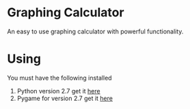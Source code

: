 # Graphing Calculator

An easy to use graphing calculator with powerful functionality.

# Using

You must have the following installed

<ol>
	<li>Python version 2.7 get it <a href="https://www.python.org/download/releases/2.7/">here</a></li>
	<li>Pygame for version 2.7 get it <a href="http://www.pygame.org/download.shtml">here</a></li>
</ol>
